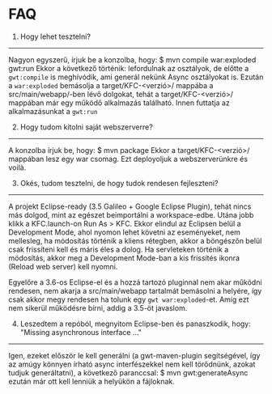FAQ
===

1. Hogy lehet tesztelni?
------------------------

  Nagyon egyszerű, írjuk be a konzolba, hogy:
    $ mvn compile war:exploded gwt:run
  Ekkor a következő történik: lefordulnak az osztályok, de előtte a `gwt:compile` is meghívódik, ami
  generál nekünk Async osztályokat is. Ezután a `war:exploded` bemásolja a target/KFC-<verzió>/
  mappába a src/main/webapp/-ben lévő dolgokat, tehát a target/KFC-<verzió>/ mappában már egy működő
  alkalmazás található. Innen futtatja az alkalmazásunkat a `gwt:run`

2. Hogy tudom kitolni saját webszerverre?
-----------------------------------------

  A konzolba írjuk be, hogy:
    $ mvn package
  Ekkor a target/KFC-<verzió>/ mappában lesz egy war csomag. Ezt deployoljuk a webszerverünkre és voilà.

3. Okés, tudom tesztelni, de hogy tudok rendesen fejleszteni?
-------------------------------------------------------------

  A projekt Eclipse-ready (3.5 Galileo + Google Eclipse Plugin), tehát nincs más dolgod, mint az egészet
  beimportálni a workspace-edbe. Utána jobb klikk a KFC.launch-on Run As > KFC. Ekkor elindul az Eclipsen
  belül a Development Mode, ahol nyomon lehet követni az eseményeket, nem mellesleg, ha módosítás történik
  a kliens rétegben, akkor a böngészőn belül csak frissíteni kell és máris éles a dolog. Ha servleteken
  történik a módosítás, akkor meg a Development Mode-ban a kis frissítés ikonra (Reload web server) kell
  nyomni.
  
  Egyelőre a 3.6-os Eclipse-el és a hozzá tartozó pluginnal nem akar működni rendesen, nem akarja a
  src/main/webapp tartalmát bemásolni a helyére, így csak akkor megy rendesen ha tolunk egy `gwt war:exploded`-et.
  Amíg ezt nem sikerül működésre bírni, addig a 3.5-öt javaslom.

4. Leszedtem a repóból, megnyitom Eclipse-ben és panaszkodik, hogy: "Missing asynchronous interface ..."
--------------------------------------------------------------------------------------------------------

  Igen, ezeket először le kell generálni (a gwt-maven-plugin segítségével, így az amúgy könnyen írható 
  async interfészekkel nem kell törődnünk, azokat tudjuk generáltatni), a következő paranccsal:
    $ mvn gwt:generateAsync
  ezután már ott kell lenniük a helyükön a fájloknak.
